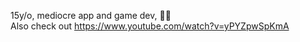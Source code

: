 15y/o, mediocre app and game dev, 🏳️‍🌈  
Also check out https://www.youtube.com/watch?v=yPYZpwSpKmA
